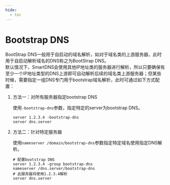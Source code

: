 ```yaml
---
hide:
  - toc
---
```


# Bootstrap DNS

BootStrap DNS一般用于自启动的域名解析，如对于域名类的上游服务器，此时用于自启动解析域名的DNS称之为BootStrap DNS。  
默认情况下，SmartDNS会使用其他IP地址类的服务器进行解析，所以只要确保有至少一个IP地址类型的DNS上游即可自动解析后续的域名类上游服务器；但某些时候，需要指定一组DNS专门用于bootstrap域名解析，此时可通过如下方式配置：

1. 方法一：对所有服务器指定bootstrap DNS  

    使用`-bootstrap-dns`参数，指定特定的server为bootstrap DNS。  

    ```shell
    server 1.2.3.4 -bootstrap-dns
    server dns.server
    ```

1. 方法二：针对特定服务器  

    使用`nameserver /domain/bootstrap-dns`参数指定特定域名使用指定DNS解析。

    ```shell
    # 配置bootstrap DNS
    server 1.2.3.4 -group bootstrap-dns
    nameserver /dns.server/bootstrap-dns
    # 此服务器将使用1.2.3.4解析
    server dns.server
    ```
